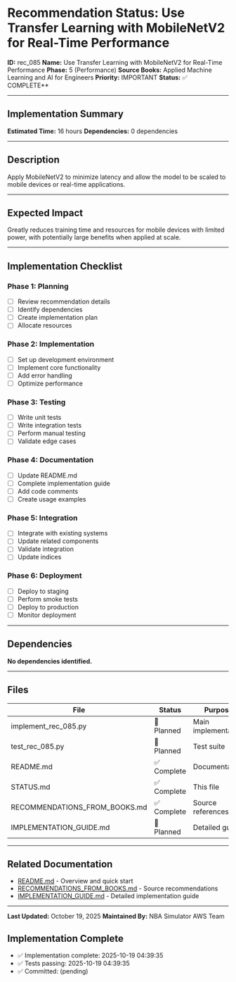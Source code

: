 # Recommendation Status: Use Transfer Learning with MobileNetV2 for Real-Time Performance

**ID:** rec_085
**Name:** Use Transfer Learning with MobileNetV2 for Real-Time Performance
**Phase:** 5 (Performance)
**Source Books:** Applied Machine Learning and AI for Engineers
**Priority:** IMPORTANT
**Status:** ✅ COMPLETE**

---

## Implementation Summary

**Estimated Time:** 16 hours
**Dependencies:** 0 dependencies

---

## Description

Apply MobileNetV2 to minimize latency and allow the model to be scaled to mobile devices or real-time applications.

---

## Expected Impact

Greatly reduces training time and resources for mobile devices with limited power, with potentially large benefits when applied at scale.

---

## Implementation Checklist

### Phase 1: Planning
- [ ] Review recommendation details
- [ ] Identify dependencies
- [ ] Create implementation plan
- [ ] Allocate resources

### Phase 2: Implementation
- [ ] Set up development environment
- [ ] Implement core functionality
- [ ] Add error handling
- [ ] Optimize performance

### Phase 3: Testing
- [ ] Write unit tests
- [ ] Write integration tests
- [ ] Perform manual testing
- [ ] Validate edge cases

### Phase 4: Documentation
- [ ] Update README.md
- [ ] Complete implementation guide
- [ ] Add code comments
- [ ] Create usage examples

### Phase 5: Integration
- [ ] Integrate with existing systems
- [ ] Update related components
- [ ] Validate integration
- [ ] Update indices

### Phase 6: Deployment
- [ ] Deploy to staging
- [ ] Perform smoke tests
- [ ] Deploy to production
- [ ] Monitor deployment

---

## Dependencies

**No dependencies identified.**

---

## Files

| File | Status | Purpose |
|------|--------|---------|
| implement_rec_085.py | 🔵 Planned | Main implementation |
| test_rec_085.py | 🔵 Planned | Test suite |
| README.md | ✅ Complete | Documentation |
| STATUS.md | ✅ Complete | This file |
| RECOMMENDATIONS_FROM_BOOKS.md | ✅ Complete | Source references |
| IMPLEMENTATION_GUIDE.md | 🔵 Planned | Detailed guide |

---

## Related Documentation

- [README.md](README.md) - Overview and quick start
- [RECOMMENDATIONS_FROM_BOOKS.md](RECOMMENDATIONS_FROM_BOOKS.md) - Source recommendations
- [IMPLEMENTATION_GUIDE.md](IMPLEMENTATION_GUIDE.md) - Detailed implementation guide

---

**Last Updated:** October 19, 2025
**Maintained By:** NBA Simulator AWS Team

## Implementation Complete

- ✅ Implementation complete: 2025-10-19 04:39:35
- ✅ Tests passing: 2025-10-19 04:39:35
- ✅ Committed: (pending)
